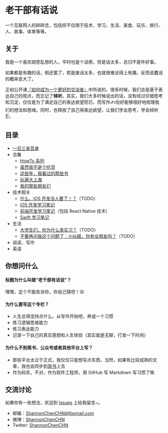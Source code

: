 
# 老干部有话说
一个互联网人的碎碎念，包括但不仅限于技术、学习、生活、美食、玩乐、旅行、人、故事、体育等等。


## 关于
我是一个喜欢胡思乱想的人，平时也是个话痨，但是话太多，总归不是件好事。

如果都是有趣的话，倒还罢了，若是废话太多，也就很难谈得上有趣，反而说蠢话的概率变大了。

正如公开课[『如何成为一个更好的交谈者』](http://open.163.com/movie/2016/3/F/E/MBFLN6BJF_MBFLNJGFE.html)中所说的，很多时候，我们总是基于表达自己的观点，而忘记了**倾听**。其实，我们大多时候说出的话，没有经过仔细思考和沉淀，仅仅是为了满足自己的表达欲望而已，而写作✍️恰好能够很好地梳理我们的想法和思绪。同时，也释放了自己得表达欲望，让我们学会思考，学会倾听👂。


## 目录
- [一日三省吾身](https://github.com/ShannonChenCHN/eureka/issues/31)
- 合集
  - [HowTo 系列](https://github.com/ShannonChenCHN/HowTo)
  - [虽然我不是个吃货](https://github.com/ShannonChenCHN/eureka/tree/master/虽然我不是个吃货)
  - [这些年，我看过的那些书](https://github.com/ShannonChenCHN/eureka/tree/master/这些年，我看过的那些书)
  - [玩遍大上海](https://github.com/ShannonChenCHN/eureka/tree/master/玩遍大上海)
  - [我的那些朋友们]()
- 技术相关
  - [什么，iOS 开发没人要了！？]()（TODO）
  - [iOS 开发学习笔记](https://github.com/ShannonChenCHN/iOSLevelingUp)
  - [前端开发学习笔记](https://github.com/ShannonChenCHN/AFrontEndWebDevTour)（包括 React Native 技术）
  - [Swift 学习笔记](https://github.com/ShannonChenCHN/ASwiftTour)
- 生活
  - [大学生们，你为什么来实习？]()（TODO）
  - [不要再问我这个问题了：小伙砸，你有女朋友吗？]()（TODO）
- 阅读、写作
- 英语




## 你想问什么
#### 标题为什么叫做“老干部有话说”？
嘿嘿，这个不能告诉你，你自己猜吧！😝

#### 为什么要写这个专栏？
- 人生总得坚持点什么，从写作开始吧，养成一个习惯
- 练习逻辑思维能力
- 练习表达能力
- 记录一下自己的真实感想和人生体验（其实就是无聊，打发一下时间）


#### 为什么不到简书、公众号或者其他平台上写？
- 那些平台太过于正式，我仅仅只是想写点东西，当然，如果有比较成熟的文章，我也会同步到[简书](http://www.jianshu.com/u/4ef5e287fc91)上去
- 作为码农，不对，作为软件工程师，用 GitHub 写 Markdown 写习惯了嘛


## 交流讨论
如果你有一些想法，欢迎到 [Issues](https://github.com/ShannonChenCHN/eureka/issues/new) 上给我留言~。

- 邮箱：ShannonChenCHN@foxmail.com
- 微博：[ShannonChenCHN](http://weibo.com/u/2034207895)
- Twitter: [ShannonChenCHN](https://twitter.com/ShannonChenCHN)

